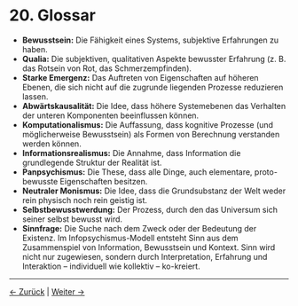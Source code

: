 # 20. Glossar

- **Bewusstsein:** Die Fähigkeit eines Systems, subjektive Erfahrungen zu haben.
- **Qualia:** Die subjektiven, qualitativen Aspekte bewusster Erfahrung (z. B. das Rotsein von Rot, das Schmerzempfinden).
- **Starke Emergenz:** Das Auftreten von Eigenschaften auf höheren Ebenen, die sich nicht auf die zugrunde liegenden Prozesse reduzieren lassen.
- **Abwärtskausalität:** Die Idee, dass höhere Systemebenen das Verhalten der unteren Komponenten beeinflussen können.
- **Komputationalismus:** Die Auffassung, dass kognitive Prozesse (und möglicherweise Bewusstsein) als Formen von Berechnung verstanden werden können.
- **Informationsrealismus:** Die Annahme, dass Information die grundlegende Struktur der Realität ist.
- **Panpsychismus:** Die These, dass alle Dinge, auch elementare, proto-bewusste Eigenschaften besitzen.
- **Neutraler Monismus:** Die Idee, dass die Grundsubstanz der Welt weder rein physisch noch rein geistig ist.
- **Selbstbewusstwerdung:** Der Prozess, durch den das Universum sich seiner selbst bewusst wird.
- **Sinnfrage:** Die Suche nach dem Zweck oder der Bedeutung der Existenz. Im Infopsychismus-Modell entsteht Sinn aus dem Zusammenspiel von Information, Bewusstsein und Kontext. Sinn wird nicht nur zugewiesen, sondern durch Interpretation, Erfahrung und Interaktion – individuell wie kollektiv – ko-kreiert.

---
<div class="navigation-links">
<a href="19_Erweiterte_Ueberlegungen_zum_Sinn.md" class="nav-link prev-link">← Zurück</a> | <a href="21_Mitwirkende.md" class="nav-link next-link">Weiter →</a>
</div>
